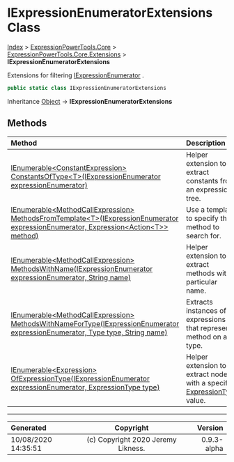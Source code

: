 ﻿# IExpressionEnumeratorExtensions Class

[Index](../index.md) > [ExpressionPowerTools.Core](ExpressionPowerTools.Core.a.md) > [ExpressionPowerTools.Core.Extensions](ExpressionPowerTools.Core.Extensions.n.md) > **IExpressionEnumeratorExtensions**

Extensions for filtering [IExpressionEnumerator](ExpressionPowerTools.Core.Signatures.IExpressionEnumerator.i.md) .

```csharp
public static class IExpressionEnumeratorExtensions
```

Inheritance [Object](https://docs.microsoft.com/dotnet/api/system.object) → **IExpressionEnumeratorExtensions**

## Methods

| Method | Description |
| :-- | :-- |
| [IEnumerable&lt;ConstantExpression> ConstantsOfType&lt;T>(IExpressionEnumerator expressionEnumerator)](ExpressionPowerTools.Core.Extensions.IExpressionEnumeratorExtensions.ConstantsOfType.m.md) | Helper extension to extract constants from an expression tree. |
| [IEnumerable&lt;MethodCallExpression> MethodsFromTemplate&lt;T>(IExpressionEnumerator expressionEnumerator, Expression&lt;Action&lt;T>> method)](ExpressionPowerTools.Core.Extensions.IExpressionEnumeratorExtensions.MethodsFromTemplate.m.md) | Use a template to specify the method to search for. |
| [IEnumerable&lt;MethodCallExpression> MethodsWithName(IExpressionEnumerator expressionEnumerator, String name)](ExpressionPowerTools.Core.Extensions.IExpressionEnumeratorExtensions.MethodsWithName.m.md) | Helper extension to extract methods with a particular name. |
| [IEnumerable&lt;MethodCallExpression> MethodsWithNameForType(IExpressionEnumerator expressionEnumerator, Type type, String name)](ExpressionPowerTools.Core.Extensions.IExpressionEnumeratorExtensions.MethodsWithNameForType.m.md) | Extracts instances of expressions that represent a method            on a type. |
| [IEnumerable&lt;Expression> OfExpressionType(IExpressionEnumerator expressionEnumerator, ExpressionType type)](ExpressionPowerTools.Core.Extensions.IExpressionEnumeratorExtensions.OfExpressionType.m.md) | Helper extension to extract nodes with a specific [ExpressionType](https://docs.microsoft.com/dotnet/api/system.linq.expressions.expressiontype) value. |

---

| Generated | Copyright | Version |
| :-- | :-: | --: |
| 10/08/2020 14:35:51 | (c) Copyright 2020 Jeremy Likness. | 0.9.3-alpha |
